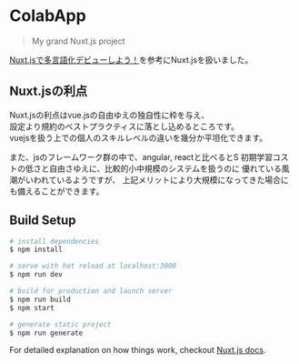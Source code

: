 # ColabApp

> My grand Nuxt.js project

[Nuxt.jsで多言語化デビューしよう！](https://qiita.com/matsumana07384/items/4b9731d46c3698b464d8)を参考にNuxt.jsを扱いました。

## Nuxt.jsの利点

Nuxt.jsの利点はvue.jsの自由ゆえの独自性に枠を与え、  
設定より規約のベストプラクティスに落とし込めるところです。  
vuejsを扱う上での個人のスキルレベルの違いを幾分か平坦化できます。

また、jsのフレームワーク群の中で、angular, reactと比べるとS
初期学習コストの低さと自由さゆえに、比較的小中規模のシステムを扱うのに
優れている風潮がいわれているようですが、
上記メリットにより大規模になってきた場合にも備えることができます。

## Build Setup

``` bash
# install dependencies
$ npm install

# serve with hot reload at localhost:3000
$ npm run dev

# build for production and launch server
$ npm run build
$ npm start

# generate static project
$ npm run generate
```

For detailed explanation on how things work, checkout [Nuxt.js docs](https://nuxtjs.org).
